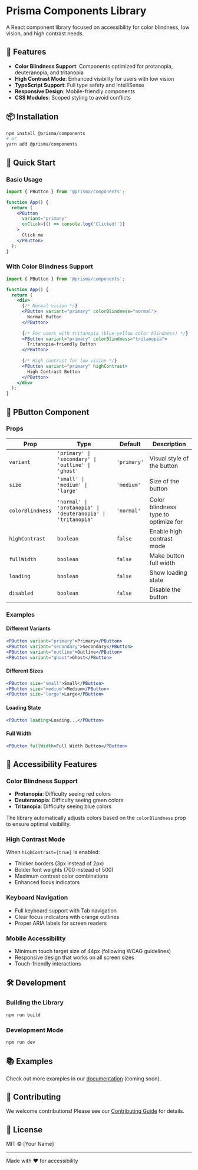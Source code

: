# Prisma Components Library

A React component library focused on accessibility for color blindness, low vision, and high contrast needs.

## 🌈 Features

- **Color Blindness Support**: Components optimized for protanopia, deuteranopia, and tritanopia
- **High Contrast Mode**: Enhanced visibility for users with low vision
- **TypeScript Support**: Full type safety and IntelliSense
- **Responsive Design**: Mobile-friendly components
- **CSS Modules**: Scoped styling to avoid conflicts

## 📦 Installation

```bash
npm install @prisma/components
# or
yarn add @prisma/components
```

## 🚀 Quick Start

### Basic Usage

```jsx
import { PButton } from '@prisma/components';

function App() {
  return (
    <PButton 
      variant="primary" 
      onClick={() => console.log('Clicked!')}
    >
      Click me
    </PButton>
  );
}
```

### With Color Blindness Support

```jsx
import { PButton } from '@prisma/components';

function App() {
  return (
    <div>
      {/* Normal vision */}
      <PButton variant="primary" colorBlindness="normal">
        Normal Button
      </PButton>
      
      {/* For users with tritanopia (blue-yellow color blindness) */}
      <PButton variant="primary" colorBlindness="tritanopia">
        Tritanopia-friendly Button
      </PButton>
      
      {/* High contrast for low vision */}
      <PButton variant="primary" highContrast>
        High Contrast Button
      </PButton>
    </div>
  );
}
```

## 🎨 PButton Component

### Props

| Prop | Type | Default | Description |
|------|------|---------|-------------|
| `variant` | `'primary' \| 'secondary' \| 'outline' \| 'ghost'` | `'primary'` | Visual style of the button |
| `size` | `'small' \| 'medium' \| 'large'` | `'medium'` | Size of the button |
| `colorBlindness` | `'normal' \| 'protanopia' \| 'deuteranopia' \| 'tritanopia'` | `'normal'` | Color blindness type to optimize for |
| `highContrast` | `boolean` | `false` | Enable high contrast mode |
| `fullWidth` | `boolean` | `false` | Make button full width |
| `loading` | `boolean` | `false` | Show loading state |
| `disabled` | `boolean` | `false` | Disable the button |

### Examples

#### Different Variants
```jsx
<PButton variant="primary">Primary</PButton>
<PButton variant="secondary">Secondary</PButton>
<PButton variant="outline">Outline</PButton>
<PButton variant="ghost">Ghost</PButton>
```

#### Different Sizes
```jsx
<PButton size="small">Small</PButton>
<PButton size="medium">Medium</PButton>
<PButton size="large">Large</PButton>
```

#### Loading State
```jsx
<PButton loading>Loading...</PButton>
```

#### Full Width
```jsx
<PButton fullWidth>Full Width Button</PButton>
```

## 🎯 Accessibility Features

### Color Blindness Support

- **Protanopia**: Difficulty seeing red colors
- **Deuteranopia**: Difficulty seeing green colors  
- **Tritanopia**: Difficulty seeing blue colors

The library automatically adjusts colors based on the `colorBlindness` prop to ensure optimal visibility.

### High Contrast Mode

When `highContrast={true}` is enabled:
- Thicker borders (3px instead of 2px)
- Bolder font weights (700 instead of 500)
- Maximum contrast color combinations
- Enhanced focus indicators

### Keyboard Navigation

- Full keyboard support with Tab navigation
- Clear focus indicators with orange outlines
- Proper ARIA labels for screen readers

### Mobile Accessibility

- Minimum touch target size of 44px (following WCAG guidelines)
- Responsive design that works on all screen sizes
- Touch-friendly interactions

## 🛠️ Development

### Building the Library

```bash
npm run build
```

### Development Mode

```bash
npm run dev
```

## 📚 Examples

Check out more examples in our [documentation](https://prisma-components.dev) (coming soon).

## 🤝 Contributing

We welcome contributions! Please see our [Contributing Guide](CONTRIBUTING.md) for details.

## 📄 License

MIT © [Your Name]

---

Made with ❤️ for accessibility
